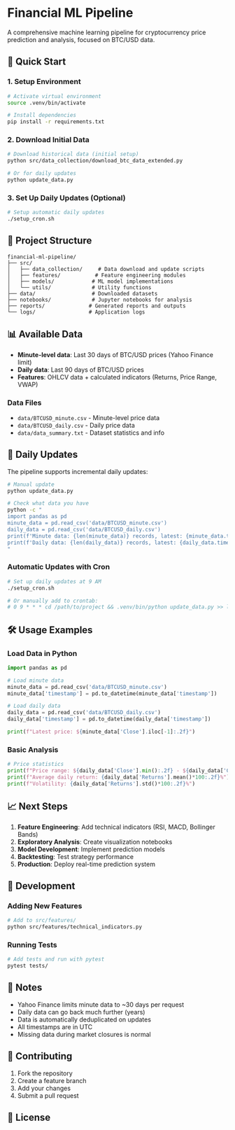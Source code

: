 # Financial ML Pipeline

A comprehensive machine learning pipeline for cryptocurrency price prediction and analysis, focused on BTC/USD data.

## 🚀 Quick Start

### 1. Setup Environment
```bash
# Activate virtual environment
source .venv/bin/activate

# Install dependencies
pip install -r requirements.txt
```

### 2. Download Initial Data
```bash
# Download historical data (initial setup)
python src/data_collection/download_btc_data_extended.py

# Or for daily updates
python update_data.py
```

### 3. Set Up Daily Updates (Optional)
```bash
# Setup automatic daily updates
./setup_cron.sh
```

## 📁 Project Structure

```
financial-ml-pipeline/
├── src/
│   ├── data_collection/     # Data download and update scripts
│   ├── features/           # Feature engineering modules
│   ├── models/            # ML model implementations
│   └── utils/             # Utility functions
├── data/                  # Downloaded datasets
├── notebooks/             # Jupyter notebooks for analysis
├── reports/              # Generated reports and outputs
└── logs/                 # Application logs
```

## 📊 Available Data

- **Minute-level data**: Last 30 days of BTC/USD prices (Yahoo Finance limit)
- **Daily data**: Last 90 days of BTC/USD prices
- **Features**: OHLCV data + calculated indicators (Returns, Price Range, VWAP)

### Data Files
- `data/BTCUSD_minute.csv` - Minute-level price data
- `data/BTCUSD_daily.csv` - Daily price data
- `data/data_summary.txt` - Dataset statistics and info

## 🔄 Daily Updates

The pipeline supports incremental daily updates:

```bash
# Manual update
python update_data.py

# Check what data you have
python -c "
import pandas as pd
minute_data = pd.read_csv('data/BTCUSD_minute.csv')
daily_data = pd.read_csv('data/BTCUSD_daily.csv')
print(f'Minute data: {len(minute_data)} records, latest: {minute_data.timestamp.max()}')
print(f'Daily data: {len(daily_data)} records, latest: {daily_data.timestamp.max()}')
"
```

### Automatic Updates with Cron
```bash
# Set up daily updates at 9 AM
./setup_cron.sh

# Or manually add to crontab:
# 0 9 * * * cd /path/to/project && .venv/bin/python update_data.py >> logs/data_update.log 2>&1
```

## 🛠 Usage Examples

### Load Data in Python
```python
import pandas as pd

# Load minute data
minute_data = pd.read_csv('data/BTCUSD_minute.csv')
minute_data['timestamp'] = pd.to_datetime(minute_data['timestamp'])

# Load daily data
daily_data = pd.read_csv('data/BTCUSD_daily.csv')
daily_data['timestamp'] = pd.to_datetime(daily_data['timestamp'])

print(f"Latest price: ${minute_data['Close'].iloc[-1]:.2f}")
```

### Basic Analysis
```python
# Price statistics
print(f"Price range: ${daily_data['Close'].min():.2f} - ${daily_data['Close'].max():.2f}")
print(f"Average daily return: {daily_data['Returns'].mean()*100:.2f}%")
print(f"Volatility: {daily_data['Returns'].std()*100:.2f}%")
```

## 📈 Next Steps

1. **Feature Engineering**: Add technical indicators (RSI, MACD, Bollinger Bands)
2. **Exploratory Analysis**: Create visualization notebooks
3. **Model Development**: Implement prediction models
4. **Backtesting**: Test strategy performance
5. **Production**: Deploy real-time prediction system

## 🔧 Development

### Adding New Features
```bash
# Add to src/features/
python src/features/technical_indicators.py
```

### Running Tests
```bash
# Add tests and run with pytest
pytest tests/
```

## 📝 Notes

- Yahoo Finance limits minute data to ~30 days per request
- Daily data can go back much further (years)
- Data is automatically deduplicated on updates
- All timestamps are in UTC
- Missing data during market closures is normal

## 🤝 Contributing

1. Fork the repository
2. Create a feature branch
3. Add your changes
4. Submit a pull request

## 📄 License

